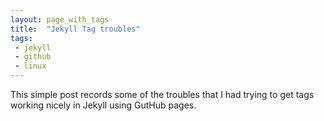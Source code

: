 ```yaml
---
layout: page_with_tags
title:  "Jekyll Tag troubles"
tags:
 - jekyll
 - github
 - linux
---
```


This simple post records some of the troubles that I had trying to get tags working nicely in Jekyll using GutHub pages.
